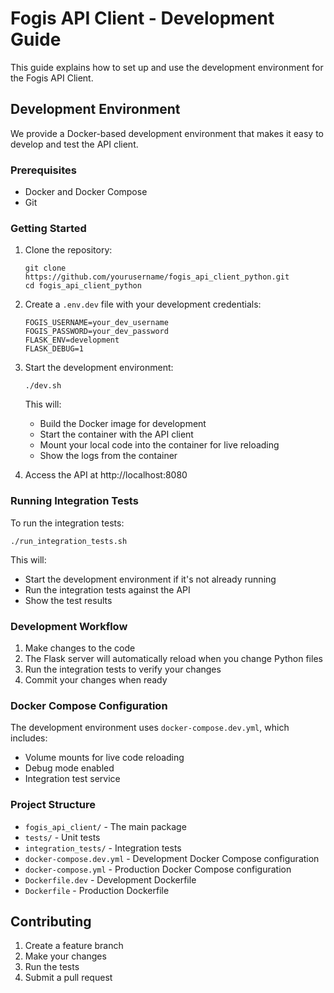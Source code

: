 # Fogis API Client - Development Guide

This guide explains how to set up and use the development environment for the Fogis API Client.

## Development Environment

We provide a Docker-based development environment that makes it easy to develop and test the API client.

### Prerequisites

- Docker and Docker Compose
- Git

### Getting Started

1. Clone the repository:
   ```
   git clone https://github.com/yourusername/fogis_api_client_python.git
   cd fogis_api_client_python
   ```

2. Create a `.env.dev` file with your development credentials:
   ```
   FOGIS_USERNAME=your_dev_username
   FOGIS_PASSWORD=your_dev_password
   FLASK_ENV=development
   FLASK_DEBUG=1
   ```

3. Start the development environment:
   ```
   ./dev.sh
   ```

   This will:
   - Build the Docker image for development
   - Start the container with the API client
   - Mount your local code into the container for live reloading
   - Show the logs from the container

4. Access the API at http://localhost:8080

### Running Integration Tests

To run the integration tests:

```
./run_integration_tests.sh
```

This will:
- Start the development environment if it's not already running
- Run the integration tests against the API
- Show the test results

### Development Workflow

1. Make changes to the code
2. The Flask server will automatically reload when you change Python files
3. Run the integration tests to verify your changes
4. Commit your changes when ready

### Docker Compose Configuration

The development environment uses `docker-compose.dev.yml`, which includes:

- Volume mounts for live code reloading
- Debug mode enabled
- Integration test service

### Project Structure

- `fogis_api_client/` - The main package
- `tests/` - Unit tests
- `integration_tests/` - Integration tests
- `docker-compose.dev.yml` - Development Docker Compose configuration
- `docker-compose.yml` - Production Docker Compose configuration
- `Dockerfile.dev` - Development Dockerfile
- `Dockerfile` - Production Dockerfile

## Contributing

1. Create a feature branch
2. Make your changes
3. Run the tests
4. Submit a pull request
